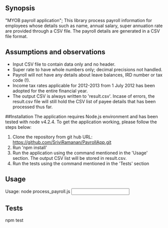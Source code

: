 ## Synopsis

"MYOB payroll application"; This library process payroll information for employees whose details such as name, annual salary, super annuation rate are provided through a CSV file. The payroll details are generated in a CSV file format.


## Assumptions and observations
- Input CSV file to contain data only and no header. 
- Super rate to have whole numbers only; decimal precisions not handled.
- Payroll will not have any details about leave balances, IRD number or tax code (!).
- Income tax rates applicable for 2012-2013 from 1 July 2012 has been adopted for the entire financial year.
- The output CSV is always written to 'result.csv'. Incase of errors, the result.csv file will still hold the CSV list of payee details that has been processed thus far. 

##Installation
The application requires Node.js environment and has been tested with node v4.2.4. To get the application working, please follow the steps below:
1. Clone the repository from git hub URL: https://github.com/SriviRamanan/PayrollApp.git
2. Run 'npm install'
3. Run the application using the command mentioned in the 'Usage' section. The output CSV list will be stored in result.csv. 
4. Run the tests using the command mentioned in the 'Tests' section

## Usage

Usage: node process_payroll.js <input csv file>

## Tests
npm test

